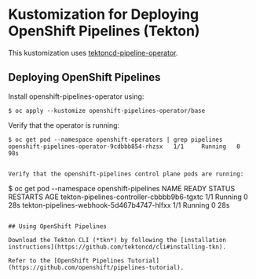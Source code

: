 # Kustomization for Deploying OpenShift Pipelines (Tekton)

This kustomization uses [tektoncd-pipeline-operator](https://github.com/openshift/tektoncd-pipeline-operator).

## Deploying OpenShift Pipelines

Install openshift-pipelines-operator using:
```
$ oc apply --kustomize openshift-pipelines-operator/base
```

Verify that the operator is running:

```
$ oc get pod --namespace openshift-operators | grep pipelines
openshift-pipelines-operator-9cdbbb854-rhzsx   1/1     Running   0          98s
```

```

Verify that the openshift-pipelines control plane pods are running:

```
$ oc get pod --namespace openshift-pipelines
NAME                                         READY   STATUS    RESTARTS   AGE
tekton-pipelines-controller-cbbbb9b6-tgxtc   1/1     Running   0          28s
tekton-pipelines-webhook-5d467b4747-hlfxx    1/1     Running   0          28s
```

## Using OpenShift Pipelines

Download the Tekton CLI (*tkn*) by following the [installation instructions](https://github.com/tektoncd/cli#installing-tkn).

Refer to the [OpenShift Pipelines Tutorial](https://github.com/openshift/pipelines-tutorial).
